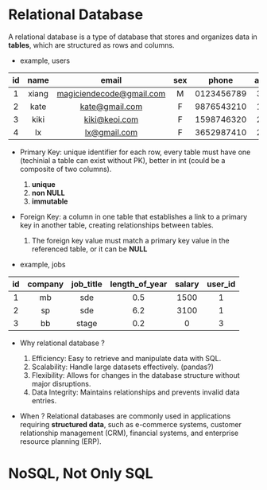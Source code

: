 # Relational Database
A relational database is a type of database that stores and organizes data in **tables**, which are structured as rows and columns.

- example, users

|  id  |  name | email | sex | phone | age |
|:---:|:---:|:---:|:---:|:---:|:---:|
|1|xiang|magiciendecode@gmail.com|M|0123456789|32|
|2|kate|kate@gmail.com|F|9876543210|18|
|3|kiki|kiki@keoi.com|F|1598746320|21|
|4|lx|lx@gmail.com|F|3652987410|23|

- Primary Key: unique identifier for each row, every table must have one (techinial a table can exist without PK), better in int (could be a composite of two columns).
    1. **unique**
    2. **non NULL**
    3. **immutable**
- Foreign Key: a column in one table that establishes a link to a primary key in another table, creating relationships between tables.
    1. The foreign key value must match a primary key value in the referenced table, or it can be **NULL**

- example, jobs

|  id | company |  job_title | length_of_year | salary | user_id |
|:---:|:---:|:---:|:---:|:---:|:---:|
|1|mb|sde|0.5|1500| 1 |
|2|sp|sde|6.2|3100| 1 |
|3|bb|stage|0.2|0| 3 |

- Why relational database ?
    1. Efficiency: Easy to retrieve and manipulate data with SQL.
    2. Scalability: Handle large datasets effectively. (pandas?)
    3. Flexibility: Allows for changes in the database structure without major disruptions.
    4. Data Integrity: Maintains relationships and prevents invalid data entries.

- When ?
Relational databases are commonly used in applications requiring **structured data**, such as e-commerce systems, customer relationship management (CRM), financial systems, and enterprise resource planning (ERP).

# NoSQL, Not Only SQL